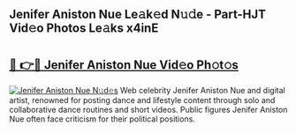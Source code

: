 ## Jenifer Aniston Nue Le𝚊k𝚎d N𝚞𝚍e - Part-HJT Vid𝚎o Photos Le𝚊ks x4inE

# <h2><a href="http://fb75kd.evod.top/?m=Jenifer+Aniston+Nue">🔗 👉🔴 Jenifer Aniston Nue Vid𝚎o Ph𝚘t𝚘s</a></h2>

[![Jenifer Aniston Nue N𝚞d𝚎s](https://i.imgur.com/8V9OHl7.gif)](http://fb75kd.evod.top/?m=Jenifer+Aniston+Nue)
Web celebrity Jenifer Aniston Nue and digital artist, renowned for posting dance and lifestyle content through solo and collaborative dance routines and short videos. Public figures Jenifer Aniston Nue often face criticism for their political positions. 

